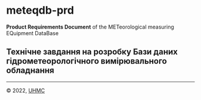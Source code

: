 # meteqdb-prd
**Product Requirements Document** of the METeorological measuring EQuipment DataBase

## Технічне завдання на розробку Бази даних гідрометеорологічного вимірювального обладнання


---
&copy; 2022, [UHMC](https://meteo.gov.ua/)
